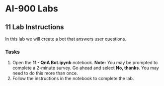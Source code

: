 # AI-900 Labs
## 11 Lab Instructions
In this lab we will create a bot that answers user questions.

### Tasks
1.  Open the **11 - QnA Bot.ipynb** notebook. 
    **Note:** You may be prompted to complete a 2-minute survey. Go ahead and select **No, thanks**. You may need to do this more than once.
2.  Follow the instructions in the notebook to complete the lab.
